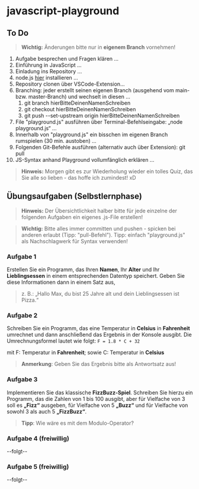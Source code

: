 # javascript-playground

## To Do

> **Wichtig:** Änderungen bitte nur in **eigenem Branch** vornehmen!

1. Aufgabe besprechen und Fragen klären ...
2. Einführung in JavaScript ...
3. Einladung ins Repository ...
4. node.js [hier](https://nodejs.org/en) installieren ...
5. Repository clonen über VSCode-Extension...
6. Branching: jeder erstellt seinen eigenen Branch (ausgehend vom main- bzw. master-Branch) und wechselt in diesen ...
   1. git branch hierBitteDeinenNamenSchreiben
   2. git checkout hierBitteDeinenNamenSchreiben
   3. git push --set-upstream origin hierBitteDeinenNamenSchreiben
7. File "playground.js" ausführen über Terminal-Befehlseingabe: „node playground.js“ ...
8. Innerhalb von "playground.js" ein bisschen im eigenen Branch rumspielen (30 min. austoben) ...
9. Folgenden Git-Befehle ausführen (alternativ auch über Extension): git pull
10. JS-Syntax anhand Playground vollumfänglich erklären ...

> **Hinweis:** Morgen gibt es zur Wiederholung wieder ein tolles Quiz, das Sie alle so lieben - das hoffe ich zumindest! xD

## Übungsaufgaben (Selbstlernphase)

> **Hinweis:** Der Übersichtlichkeit halber bitte für jede einzelne der folgenden Aufgaben ein eigenes .js-File erstellen!

> **Wichtig:** Bitte alles immer committen und pushen - spicken bei anderen erlaubt (Tipp: "pull-Befehl"). Tipp: einfach "playground.js" als Nachschlagwerk für Syntax verwenden!

### Aufgabe 1
Erstellen Sie ein Programm, das Ihren **Namen**, Ihr **Alter** und Ihr **Lieblingsessen** in einem entsprechenden Datentyp speichert. Geben Sie diese Informationen dann in einem Satz aus,
> z. B.: „Hallo Max, du bist 25 Jahre alt und dein Lieblingsessen ist Pizza.“

### Aufgabe 2
Schreiben Sie ein Programm, das eine Temperatur in **Celsius** in **Fahrenheit** umrechnet und dann anschließend das Ergebnis in der Konsole ausgibt. Die Umrechnungsformel lautet wie folgt: `F = 1.8 * C + 32`

mit F: Temperatur in **Fahrenheit**;
sowie C: Temperatur in **Celsius**

> **Anmerkung**: Geben Sie das Ergebnis bitte als Antwortsatz aus!

### Aufgabe 3
Implementieren Sie das klassische **FizzBuzz-Spiel**. Schreiben Sie hierzu ein Programm, das die Zahlen von 1 bis 100 ausgibt, aber für Vielfache von 3 soll es **„Fizz“** ausgeben, für Vielfache von 5 **„Buzz“** und für Vielfache von sowohl 3 als auch 5 **„FizzBuzz“**.

> **Tipp**: Wie wäre es mit dem Modulo-Operator?

### Aufgabe 4 (freiwillig)
--folgt--

### Aufgabe 5 (freiwillig)
--folgt--